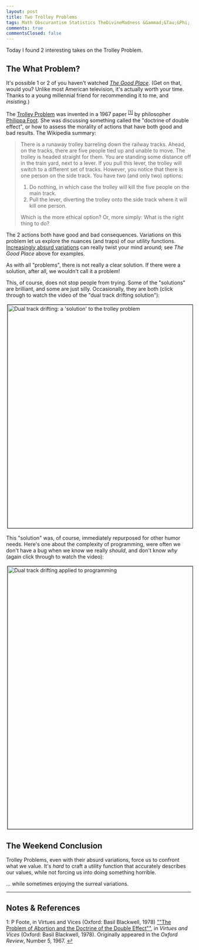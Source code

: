 ```yaml
---
layout: post
title: Two Trolley Problems
tags: Math Obscurantism Statistics TheDivineMadness &Gammad;&Tau;&Phi;
comments: true
commentsClosed: false
---
```


Today I found 2 interesting takes on the Trolley Problem.  


## The What Problem?  

It's possible 1 or 2 of you haven't watched
[_The Good Place_](https://en.wikipedia.org/wiki/The_Good_Place_(season_2)#ep19).  (Get on that,
would you?  Unlike most American television, it's actually worth your time.  Thanks to a
young millennial friend for recommending it to me, and _insisting._)  

The [Trolley Problem](https://en.wikipedia.org/wiki/Trolley_problem) was invented in a 1967
paper <sup id="fn1a">[[1]](#fn1)</sup> by philosopher
[Philippa Foot](https://en.wikipedia.org/wiki/Philippa_Foot).   She
was discussing something called the "doctrine of double effect", or how to assess the
morality of actions that have both good and bad results.  The Wikipedia summary:  

> There is a runaway trolley barreling down the railway tracks. Ahead, on the tracks,
> there are five people tied up and unable to move. The trolley is headed straight for
> them. You are standing some distance off in the train yard, next to a lever. If you pull
> this lever, the trolley will switch to a different set of tracks. However, you notice
> that there is one person on the side track. You have two (and only two) options:  
> 
> 1. Do nothing, in which case the trolley will kill the five people on the main track.  
> 2. Pull the lever, diverting the trolley onto the side track where it will kill one person.  
>  
> Which is the more ethical option? Or, more simply: What is the right thing to do?  

The 2 actions both have good and bad consequences.  Variations on this problem let us
explore the nuances (and traps) of our utility functions.
[Increasingly absurd variations](https://neal.fun/absurd-trolley-problems/)
can really twist your mind around; see _The Good Place_ above for examples.  

As with all "problems", there is not really a clear solution.  If there were a solution,
after all, we wouldn't call it a problem!  

This, of course, does not stop people from trying.  Some of the "solutions" are brilliant,
and some are just silly.  Occasionally, they are both (click through to watch the video of
the "dual track drifting solution"):  

<a href="https://twitter.com/hardmaru/status/1515007393264205825">
  <img src="{{ site.baseurl }}/images/2022-12-05-two-trolley-problems-twitter-1.jpg" width="550" height="607" alt="Dual track drifting: a 'solution' to the trolley problem" title="Dual track drifting: a 'solution' to the trolley problem" style="margin: 3px 3px 3px 3px; border: 1px solid #000000;">
</a>

This "solution" was, of course, immediately repurposed for other humor needs.  Here's one
about the complexity of programming, were often we don't have a bug when we know we really
_should_, and don't know _why_ (again click through to watch the video):  

<a href="https://twitter.com/morozov_dev/status/1587974159162044416">
  <img src="{{ site.baseurl }}/images/2022-12-05-two-trolley-problems-twitter-2.jpg" width="550" height="714" alt="Dual track drifting applied to programming" title="Dual track drifting applied to programming" style="margin: 3px 3px 3px 3px; border: 1px solid #000000;">
</a>


## The Weekend Conclusion  

Trolley Problems, even with their absurd variations, force us to confront what we value.
It's _hard_ to craft a utility function that accurately describes our values, while not
forcing us into doing something horrible.  

&hellip; while sometimes enjoying the surreal variations.  


---

## Notes &amp; References  

<!--
<sup id="fn1a">[[1]](#fn1)</sup>

<a id="fn1">1</a>: ***, ["***"](***), *** [↩](#fn1a)  

<a href="{{ site.baseurl }}/images/***">
  <img src="{{ site.baseurl }}/images/***" width="400" height="***" alt="***" title="***" style="float: right; margin: 3px 3px 3px 3px; border: 1px solid #000000;">
</a>

<a href="***">
  <img src="{{ site.baseurl }}/images/***" width="550" height="***" alt="***" title="***" style="margin: 3px 3px 3px 3px; border: 1px solid #000000;">
</a>

<iframe width="400" height="224" src="***" allow="accelerometer; encrypted-media; gyroscope; picture-in-picture" allowfullscreen style="float: right; margin: 3px 3px 3px 3px; border: 1px solid #000000;"></iframe>
-->

<a id="fn1">1</a>: P Foote, in Virtues and Vices (Oxford: Basil Blackwell, 1978) [""The Problem of Abortion and the Doctrine of the Double Effect""](https://www2.econ.iastate.edu/classes/econ362/hallam/Readings/FootDoubleEffect.pdf), in  _Virtues and Vices_ (Oxford: Basil Blackwell, 1978).  Originally appeared in the _Oxford Review_, Number 5, 1967. [↩](#fn1a)  
